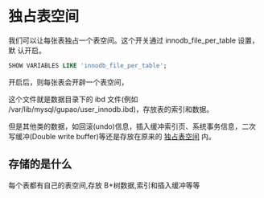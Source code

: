 # 独占表空间

我们可以让每张表独占一个表空间。这个开关通过 innodb_file_per_table 设置，默 认开启。

```sql
SHOW VARIABLES LIKE 'innodb_file_per_table';
```

开启后，则每张表会开辟一个表空间，

这个文件就是数据目录下的 ibd 文件(例如 /var/lib/mysql/gupao/user_innodb.ibd)，存放表的索引和数据。

但是其他类的数据，如回滚(undo)信息，插入缓冲索引页、系统事务信息，二次 写缓冲(Double write buffer)等还是存放在原来的 [独占表空间](030-独占表空间.md) 内。

## 存储的是什么

每个表都有自己的表空间,存放 B+树数据,索引和插入缓冲等等

